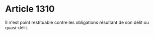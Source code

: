 # Article 1310

Il n'est point restituable contre les obligations résultant de son délit ou quasi-délit.